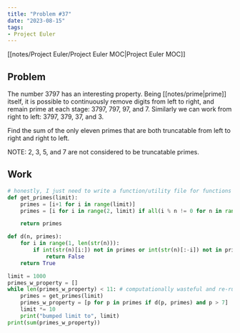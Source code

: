 ```yaml
---
title: "Problem #37"
date: "2023-08-15"
tags:
- Project Euler
---
```


[[notes/Project Euler/Project Euler MOC|Project Euler MOC]]

## Problem

The number $3797$ has an interesting property. Being [[notes/prime|prime]] itself, it is possible to continuously remove digits from left to right, and remain prime at each stage: $3797$, $797$, $97$, and $7$. Similarly we can work from right to left: $3797$, $379$, $37$, and $3$.

Find the sum of the only eleven primes that are both truncatable from left to right and right to left.

NOTE: $2$, $3$, $5$, and $7$ are not considered to be truncatable primes.

## Work

```python
# honestly, I just need to write a function/utility file for functions like this
def get_primes(limit):
    primes = [i+1 for i in range(limit)]
    primes = [i for i in range(2, limit) if all(i % n != 0 for n in range(2, int(i**0.5) + 1))]

    return primes

def d(n, primes):
    for i in range(1, len(str(n))):
        if int(str(n)[i:]) not in primes or int(str(n)[:-i]) not in primes:
            return False
    return True

limit = 1000
primes_w_property = []
while len(primes_w_property) < 11: # computationally wasteful and re-running the same 10% recursively
    primes = get_primes(limit)
    primes_w_property = [p for p in primes if d(p, primes) and p > 7]
    limit *= 10
    print("bumped limit to", limit)
print(sum(primes_w_property))
```